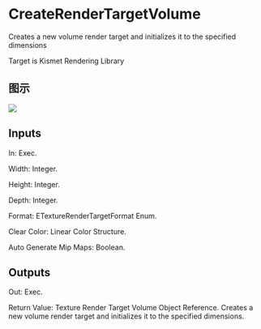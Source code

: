 # CreateRenderTargetVolume

Creates a new volume render target and initializes it to the specified dimensions

Target is Kismet Rendering Library

## 图示

![]($-20221218-20355754.png)

## Inputs

In: Exec.

Width: Integer.

Height: Integer.

Depth: Integer.

Format: ETextureRenderTargetFormat Enum.

Clear Color: Linear Color Structure.

Auto Generate Mip Maps: Boolean.  

## Outputs

Out: Exec.

Return Value: Texture Render Target Volume Object Reference. Creates a new volume render target and initializes it to the specified dimensions.

